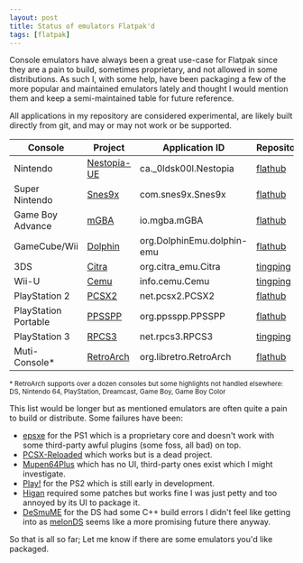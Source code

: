 ```yaml
---
layout: post
title: Status of emulators Flatpak'd
tags: [flatpak]
---
```


Console emulators have always been a great use-case for Flatpak since they are a
pain to build, sometimes proprietary, and not allowed in some distributions. As
such I, with some help, have been packaging a few of the more popular and maintained emulators
lately and thought I would mention them and keep a semi-maintained table for
future reference.

<!--more-->

All applications in my repository are considered experimental, are likely built
directly from git, and may or may not work or be supported.

| Console | Project | Application ID | Repository |
|---------|---------|----------------|------------|
| Nintendo | [Nestopia-UE](http://0ldsk00l.ca/nestopia/) | ca._0ldsk00l.Nestopia | [flathub](https://flathub.org) |
| Super Nintendo | [Snes9x](http://www.snes9x.com/) | com.snes9x.Snes9x | [flathub](https://flathub.org) |
| Game Boy Advance | [mGBA](https://mgba.io/) | io.mgba.mGBA | [flathub](https://flathub.org) |
| GameCube/Wii | [Dolphin](https://dolphin-emu.org/) | org.DolphinEmu.dolphin-emu | [flathub](https://flathub.org) |
| 3DS | [Citra](https://citra-emu.org/) | org.citra_emu.Citra | [tingping](https://dl.tingping.se/flatpak/tingping.flatpakrepo) |
| Wii-U | [Cemu](http://cemu.info/) | info.cemu.Cemu | [tingping](https://dl.tingping.se/flatpak/tingping.flatpakrepo) |
| PlayStation 2 | [PCSX2](https://pcsx2.net/) | net.pcsx2.PCSX2 | [flathub](https://flathub.org) |
| PlayStation Portable | [PPSSPP](http://ppsspp.org/) | org.ppsspp.PPSSPP | [flathub](https://flathub.org) |
| PlayStation 3 | [RPCS3](https://rpcs3.net/) | net.rpcs3.RPCS3 | [tingping](https://dl.tingping.se/flatpak/tingping.flatpakrepo) |
| Muti-Console\* | [RetroArch](https://www.libretro.com/) | org.libretro.RetroArch | [flathub](https://flathub.org) |


<small>\* RetroArch supports over a dozen consoles but some highlights not handled elsewhere: DS, Nintendo 64, PlayStation, Dreamcast, Game Boy, Game Boy Color</small>

This list would be longer but as mentioned emulators are often quite a pain to build or distribute.
Some failures have been:

- [epsxe](http://www.epsxe.com/) for the PS1 which is a proprietary core and doesn't
  work with some third-party awful plugins (some foss, all bad) on top.
- [PCSX-Reloaded](https://pcsxr.codeplex.com/) which works but is a dead project.
- [Mupen64Plus](http://mupen64plus.org/) which has no UI, third-party ones exist
  which I might investigate.
- [Play!](http://purei.org/) for the PS2 which is still early in development.
- [Higan](https://byuu.org/) required some patches but works fine I was just petty
  and too annoyed by its UI to package it.
- [DeSmuME](https://desmume.org/) for the DS had some C++ build errors I didn't feel
  like getting into as [melonDS](http://melonds.kuribo64.net/) seems like a more
  promising future there anyway.

So that is all so far; Let me know if there are some emulators you'd like packaged.
